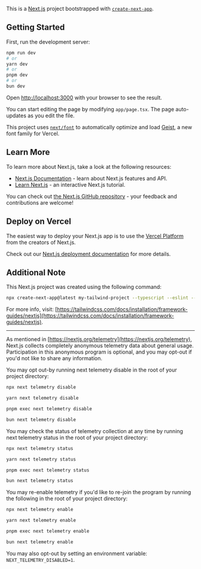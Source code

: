 This is a [Next.js](https://nextjs.org) project bootstrapped with [`create-next-app`](https://nextjs.org/docs/app/api-reference/cli/create-next-app).

## Getting Started

First, run the development server:

```bash
npm run dev
# or
yarn dev
# or
pnpm dev
# or
bun dev
```

Open [http://localhost:3000](http://localhost:3000) with your browser to see the result.

You can start editing the page by modifying `app/page.tsx`. The page auto-updates as you edit the file.

This project uses [`next/font`](https://nextjs.org/docs/app/building-your-application/optimizing/fonts) to automatically optimize and load [Geist](https://vercel.com/font), a new font family for Vercel.

## Learn More

To learn more about Next.js, take a look at the following resources:

- [Next.js Documentation](https://nextjs.org/docs) - learn about Next.js features and API.
- [Learn Next.js](https://nextjs.org/learn) - an interactive Next.js tutorial.

You can check out [the Next.js GitHub repository](https://github.com/vercel/next.js) - your feedback and contributions are welcome!

## Deploy on Vercel

The easiest way to deploy your Next.js app is to use the [Vercel Platform](https://vercel.com/new?utm_medium=default-template&filter=next.js&utm_source=create-next-app&utm_campaign=create-next-app-readme) from the creators of Next.js.

Check out our [Next.js deployment documentation](https://nextjs.org/docs/app/building-your-application/deploying) for more details.

## Additional Note

This Next.js project was created using the following command:

```bash
npx create-next-app@latest my-tailwind-project --typescript --eslint --app
```

For more info, visit: [https://tailwindcss.com/docs/installation/framework-guides/nextjs](https://tailwindcss.com/docs/installation/framework-guides/nextjs).

---

As mentioned in [https://nextjs.org/telemetry](https://nextjs.org/telemetry), Next.js collects completely anonymous telemetry data about general usage. Participation in this anonymous program is optional, and you may opt-out if you'd not like to share any information.

You may opt out-by running next telemetry disable in the root of your project directory:

```bash
npx next telemetry disable
```

```bash
yarn next telemetry disable
```

```bash
pnpm exec next telemetry disable
```

```bash
bun next telemetry disable
```

You may check the status of telemetry collection at any time by running next telemetry status in the root of your project directory:

```bash
npx next telemetry status
```

```bash
yarn next telemetry status
```

```bash
pnpm exec next telemetry status
```

```bash
bun next telemetry status
```

You may re-enable telemetry if you'd like to re-join the program by running the following in the root of your project directory:

```bash
npx next telemetry enable
```

```bash
yarn next telemetry enable
```

```bash
pnpm exec next telemetry enable
```

```bash
bun next telemetry enable
```

You may also opt-out by setting an environment variable: `NEXT_TELEMETRY_DISABLED=1`.
